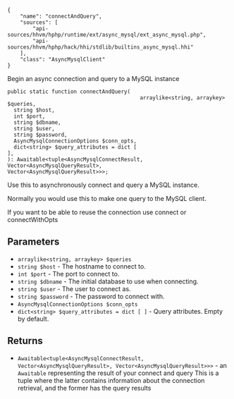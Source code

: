 ``` yamlmeta
{
    "name": "connectAndQuery",
    "sources": [
        "api-sources/hhvm/hphp/runtime/ext/async_mysql/ext_async_mysql.php",
        "api-sources/hhvm/hphp/hack/hhi/stdlib/builtins_async_mysql.hhi"
    ],
    "class": "AsyncMysqlClient"
}
```




Begin an async connection and query  to a MySQL instance




``` Hack
public static function connectAndQuery(
                                          arraylike<string, arraykey> $queries,
  string $host,
  int $port,
  string $dbname,
  string $user,
  string $password,
  AsyncMysqlConnectionOptions $conn_opts,
  dict<string> $query_attributes = dict [
],
): Awaitable<tuple<AsyncMysqlConnectResult, Vector<AsyncMysqlQueryResult>,                                           Vector<AsyncMysqlQueryResult>>>;
```




Use this to asynchronously connect and query a MySQL instance.




Normally you would use this to make one query to the
MySQL client.




If you want to be able to reuse the connection use connect or
connectWithOpts




## Parameters




+ ` arraylike<string, arraykey> $queries `
+ ` string $host ` - The hostname to connect to.
+ ` int $port ` - The port to connect to.
+ ` string $dbname ` - The initial database to use when connecting.
+ ` string $user ` - The user to connect as.
+ ` string $password ` - The password to connect with.
+ ` AsyncMysqlConnectionOptions $conn_opts `
+ ` dict<string> $query_attributes = dict [ ] ` - Query attributes. Empty by default.




## Returns




* ` Awaitable<tuple<AsyncMysqlConnectResult, Vector<AsyncMysqlQueryResult>, Vector<AsyncMysqlQueryResult>>> ` - an `` Awaitable `` representing the result of your connect and query
  This is a tuple where the latter contains information about the connection
  retrieval, and the former has the query results
<!-- HHAPIDOC -->
